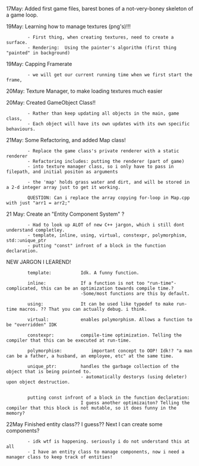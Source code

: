 
17May:	Added first game files, barest bones of a not-very-boney skeleton of a game loop.

19May:	Learning how to manage textures (png's)!!!
			
			- First thing, when creating textures, need to create a surface.
			- Rendering:  Using the painter's algorithm (first thing "painted" in background)

19May:	Capping Framerate

			- we will get our current running time when we first start the frame, 

20May:	Texture Manager, to make loading textures much easier

20May:	Created GameObject Class!!

			- Rather than keep updating all objects in the main, game class,
			- Each object will have its own updates with its own specific behaviours.


21May:	Some Refactoring, and added Map class!
			
			- Replace the game class's private renderer with a static renderer
			- Refactoring includes: putting the renderer (part of game)
			- into texture manager class, so i only have to pass in filepath, and initial positon as arguments

			- the 'map' holds grass water and dirt, and will be stored in a 2-d integer array just to get it working.

			QUESTION: Can i replace the array copying for-loop in Map.cpp with just "arr1 = arr2;"

21 May: Create an "Entity Component System" ?

			- Had to look up ALOT of new C++ jargon, which i still dont understand completley.
			- template, inline, using, virtual, constexpr, polymorphism, std::unique_ptr
			- putting "const" infront of a block in the function declaration.


NEW JARGON I LEAREND!
			
			template:			Idk. A funny function.

			inline:				If a function is not too "run-time"-complicated, this can be an optimization towards compile time.?
								-Some/most functions are this by default.

			using:				It can be used like typedef to make run-time macros. ?? That you can actually debug. i think. 

			virtual:			enables polymorphism. Allows a function to be "overridden" IDK

			constexpr:			compile-time optimization. Telling the compiler that this can be executed at run-time.

			polymorphism:			important concept to OOP! Idk!? "a man can be a father, a husband, an employee, etc" at the same time.

			unique_ptr:			handles the garbage collection of the object that is being pointed to.
								- automatically destorys (using deleter) upon object destruction.


			putting const infront of a block in the function declaration:
								I guess another optimizaiton? Telling the compiler that this block is not mutable, so it does funny in the memory?

22May	Finished entity class?? I guess?? Next I can create some components?

			- idk wtf is happening. seriously i do not understand this at all
			- I have an entity class to manage components, now i need a manager class to keep track of entities!
